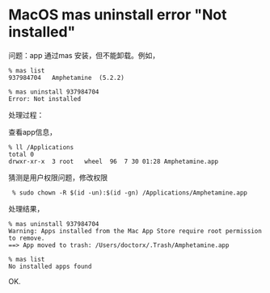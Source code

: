 
MacOS mas uninstall error "Not installed"
============================================


问题：app 通过mas 安装，但不能卸载。例如，

```
% mas list
937984704   Amphetamine  (5.2.2)

% mas uninstall 937984704
Error: Not installed
```

处理过程：

查看app信息，

```
% ll /Applications 
total 0
drwxr-xr-x  3 root   wheel  96  7 30 01:28 Amphetamine.app
```

猜测是用户权限问题，修改权限

```
 % sudo chown -R $(id -un):$(id -gn) /Applications/Amphetamine.app
```

处理结果，

```
% mas uninstall 937984704
Warning: Apps installed from the Mac App Store require root permission to remove.
==> App moved to trash: /Users/doctorx/.Trash/Amphetamine.app

% mas list
No installed apps found
```

OK.
